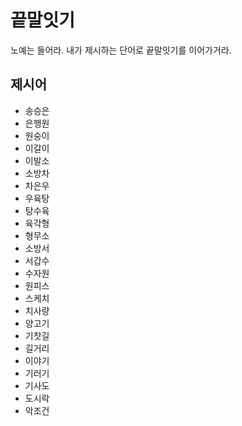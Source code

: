 # 끝말잇기
노예는 들어라. 내가 제시하는 단어로 끝말잇기를 이어가거라.

## 제시어
- 송승은
- 은행원
- 원숭이
- 이갈이
- 이발소
- 소방차
- 차은우
- 우육탕
- 탕수육
- 육각형
- 형무소
- 소방서
- 서갑수
- 수자원
- 원피스
- 스케치
- 치사량
- 양고기
- 기찻길
- 길거리
- 이야기
- 기러기
- 기사도
- 도시락
- 악조건
